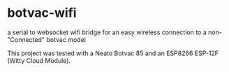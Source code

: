 # botvac-wifi
a serial to websocket wifi bridge for an easy wireless connection to a non-"Connected" botvac model

This project was tested with a Neato Botvac 85 and an ESP8266 ESP-12F (Witty Cloud Module).
